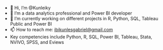 - 👋 Hi, I’m @Kunleiky
- 👀 I’m a data analytics professional and Power BI developer
- 🌱 I’m currently working on different projects in R, Python, SQL, Tableau Public and Power BI
- 📫 How to reach me: ibikunlesgabriel@gmail.com
- Key competencies include Python, R, SQL, Power BI, Tableau, Stata, NVIVO, SPSS, and Eviews

<!---
Kunleiky/Kunleiky is a ✨ special ✨ repository because its `README.md` (this file) appears on your GitHub profile.
You can click the Preview link to take a look at your changes.
--->
